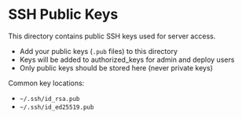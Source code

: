 # SSH Public Keys

This directory contains public SSH keys used for server access.

- Add your public keys (`.pub` files) to this directory
- Keys will be added to authorized_keys for admin and deploy users
- Only public keys should be stored here (never private keys)

Common key locations:
- `~/.ssh/id_rsa.pub`
- `~/.ssh/id_ed25519.pub`
